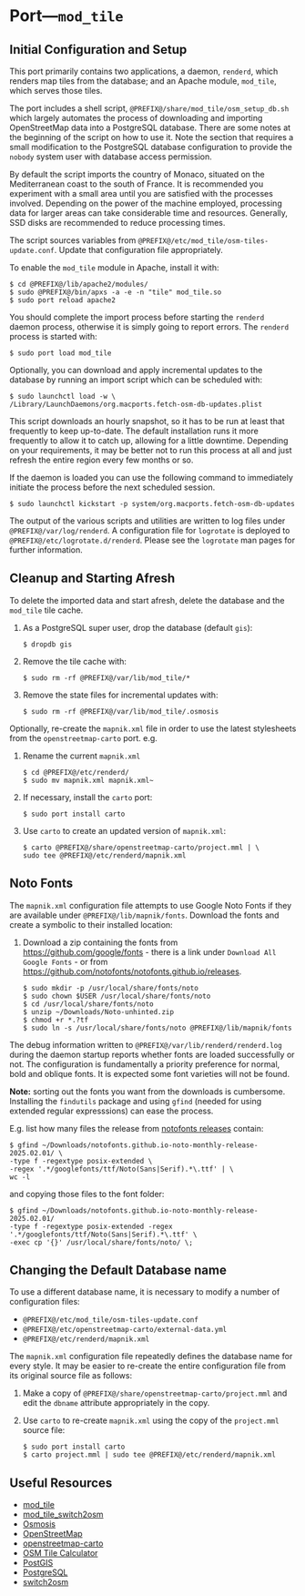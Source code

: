 <!-- -*- mode: markdown; -*- vim: set tw=78 ts=4 sts=0 sw=4 noet ft=markdown norl: -->

# Port—`mod_tile`

## Initial Configuration and Setup

This port primarily contains two applications, a daemon, `renderd`, which
renders map tiles from the database; and an Apache module, `mod_tile`, which
serves those tiles.

The port includes a shell script, `@PREFIX@/share/mod_tile/osm_setup_db.sh`
which largely automates the process of downloading and importing OpenStreetMap
data into a PostgreSQL database.  There are some notes at the beginning of the
script on how to use it.  Note the section that requires a small modification
to the PostgreSQL database configuration to provide the `nobody` system user
with database access permission.

By default the script imports the country of Monaco, situated on the
Mediterranean coast to the south of France.  It is recommended you experiment
with a small area until you are satisfied with the processes involved.
Depending on the power of the machine employed, processing data for larger
areas can take considerable time and resources.  Generally, SSD disks are
recommended to reduce processing times.

The script sources variables from
`@PREFIX@/etc/mod_tile/osm-tiles-update.conf`.  Update that configuration
file appropriately.

To enable the `mod_tile` module in Apache, install it with:

	$ cd @PREFIX@/lib/apache2/modules/
	$ sudo @PREFIX@/bin/apxs -a -e -n "tile" mod_tile.so
	$ sudo port reload apache2

You should complete the import process before starting the `renderd` daemon
process, otherwise it is simply going to report errors.  The `renderd` process
is started with:

	$ sudo port load mod_tile

Optionally, you can download and apply incremental updates to the database by
running an import script which can be scheduled with:

	$ sudo launchctl load -w \
	/Library/LaunchDaemons/org.macports.fetch-osm-db-updates.plist

This script downloads an hourly snapshot, so it has to be run at least that
frequently to keep up-to-date.  The default installation runs it more
frequently to allow it to catch up, allowing for a little downtime.  Depending
on your requirements, it may be better not to run this process at all and just
refresh the entire region every few months or so.

If the daemon is loaded you can use the following command to immediately
initiate the process before the next scheduled session.

	$ sudo launchctl kickstart -p system/org.macports.fetch-osm-db-updates

The output of the various scripts and utilities are written to log files under
`@PREFIX@/var/log/renderd`.  A configuration file for `logrotate` is
deployed to `@PREFIX@/etc/logrotate.d/renderd`.  Please see the `logrotate`
man pages for further information.

## Cleanup and Starting Afresh

To delete the imported data and start afresh, delete the database and the
`mod_tile` tile cache.

1.  As a PostgreSQL super user, drop the database (default `gis`):

		$ dropdb gis

2.  Remove the tile cache with:

		$ sudo rm -rf @PREFIX@/var/lib/mod_tile/*

3.  Remove the state files for incremental updates with:

		$ sudo rm -rf @PREFIX@/var/lib/mod_tile/.osmosis

Optionally, re-create the `mapnik.xml` file in order to use the latest
stylesheets from the `openstreetmap-carto` port.  e.g.

1.  Rename the current `mapnik.xml`

		$ cd @PREFIX@/etc/renderd/
		$ sudo mv mapnik.xml mapnik.xml~

2.  If necessary, install the `carto` port:

		$ sudo port install carto

3.  Use `carto` to create an updated version of `mapnik.xml`:

		$ carto @PREFIX@/share/openstreetmap-carto/project.mml | \
		sudo tee @PREFIX@/etc/renderd/mapnik.xml

## Noto Fonts

The `mapnik.xml` configuration file attempts to use Google Noto Fonts if they
are available under `@PREFIX@/lib/mapnik/fonts`.  Download the fonts and
create a symbolic to their installed location:

1.	Download a zip containing the fonts from
    <https://github.com/google/fonts> - there is a link under `Download All
    Google Fonts` - or from <https://github.com/notofonts/notofonts.github.io/releases>.

		$ sudo mkdir -p /usr/local/share/fonts/noto
		$ sudo chown $USER /usr/local/share/fonts/noto
		$ cd /usr/local/share/fonts/noto
		$ unzip ~/Downloads/Noto-unhinted.zip
		$ chmod +r *.?tf
		$ sudo ln -s /usr/local/share/fonts/noto @PREFIX@/lib/mapnik/fonts

The debug information written to `@PREFIX@/var/lib/renderd/renderd.log`
during the daemon startup reports whether fonts are loaded successfully or
not.  The configuration is fundamentally a priority preference for normal,
bold and oblique fonts.  It is expected some font varieties will not be found.

**Note:** sorting out the fonts you want from the downloads is cumbersome.
Installing the `findutils` package and using `gfind` (needed for using
extended regular expresssions) can ease the process.

E.g. list how many files the release from
[notofonts releases](https://github.com/notofonts/notofonts.github.io/releases)
contain:

	$ gfind ~/Downloads/notofonts.github.io-noto-monthly-release-2025.02.01/ \
	-type f -regextype posix-extended \
	-regex '.*/googlefonts/ttf/Noto(Sans|Serif).*\.ttf' | \
	wc -l

and copying those files to the font folder:

	$ gfind ~/Downloads/notofonts.github.io-noto-monthly-release-2025.02.01/
	-type f -regextype posix-extended -regex
	'.*/googlefonts/ttf/Noto(Sans|Serif).*\.ttf' \
	-exec cp '{}' /usr/local/share/fonts/noto/ \;

## Changing the Default Database name

To use a different database name, it is necessary to modify a number of
configuration files:

- `@PREFIX@/etc/mod_tile/osm-tiles-update.conf`
- `@PREFIX@/etc/openstreetmap-carto/external-data.yml`
- `@PREFIX@/etc/renderd/mapnik.xml`

The `mapnik.xml` configuration file repeatedly defines the database name for
every style.  It may be easier to re-create the entire configuration file from
its original source file as follows:

1.  Make a copy of `@PREFIX@/share/openstreetmap-carto/project.mml` and edit
    the `dbname` attribute appropriately in the copy.

2.  Use `carto` to re-create `mapnik.xml` using the copy of the `project.mml`
    source file:

		$ sudo port install carto
		$ carto project.mml | sudo tee @PREFIX@/etc/renderd/mapnik.xml

## Useful Resources

- [mod_tile][]
- [mod_tile_switch2osm][]
- [Osmosis][]
- [OpenStreetMap][]
- [openstreetmap-carto][]
- [OSM Tile Calculator][]
- [PostGIS][]
- [PostgreSQL][]
- [switch2osm][]

[mod_tile]: https://github.com/openstreetmap/mod_tile "an Apache 2 module to deliver map tiles"
[mod_tile_switch2osm]: https://github.com/SomeoneElseOSM/mod_tile "an Apache 2 module to deliver map tiles"
[Osmosis]: https://github.com/openstreetmap/osmosis "a command line Java application for processing Open Street Map data"
[OpenStreetMap]: http://www.openstreetmap.org/ "OpenStreetMap"
[openstreetmap-carto]: https://github.com/gravitystorm/openstreetmap-carto "a general-purpose OpenStreetMap mapnik style, in CartoCSS"
[OSM Tile Calculator]: https://tools.geofabrik.de/calc/#type=geofabrik_standard&bbox=7.405088,43.720716,7.447488,43.753832 "Calculates tile size and number of tiles in given bounding box"
[PostGIS]: https://postgis.net. "Spatial and Geographic objects for PostgreSQL"
[PostgreSQL]: https://www.postgresql.org "A powerful, open source object-relational database system"
[switch2osm]: https://switch2osm.org/ "Switch2OSM—Take back control of your maps"
